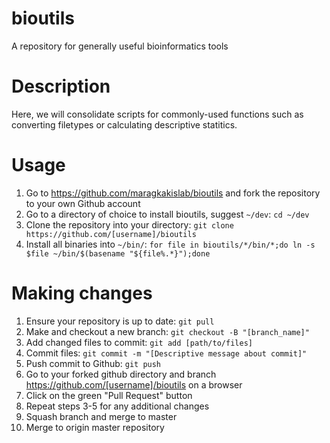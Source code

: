 # bioutils

A repository for generally useful bioinformatics tools

# Description

Here, we will consolidate scripts for commonly-used functions such as converting filetypes or calculating descriptive statitics.

# Usage

1. Go to https://github.com/maragkakislab/bioutils and fork the repository to your own Github account
2. Go to a directory of choice to install bioutils, suggest `~/dev`: `cd ~/dev`
3. Clone the repository into your directory: `git clone https://github.com/[username]/bioutils`
4. Install all binaries into `~/bin/`: `for file in bioutils/*/bin/*;do ln -s $file ~/bin/$(basename "${file%.*}");done`

# Making changes

1. Ensure your repository is up to date: `git pull`
2. Make and checkout a new branch: `git checkout -B "[branch_name]"`
3. Add changed files to commit: `git add [path/to/files]`
4. Commit files: `git commit -m "[Descriptive message about commit]"`
5. Push commit to Github: `git push`
6. Go to your forked github directory and branch https://github.com/[username]/bioutils on a browser
7. Click on the green "Pull Request" button
8. Repeat steps 3-5 for any additional changes
9. Squash branch and merge to master
10. Merge to origin master repository
